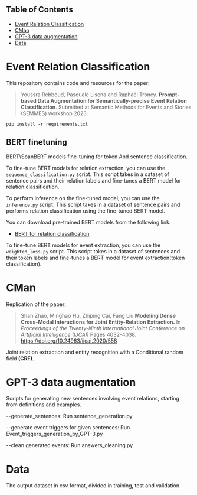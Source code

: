 <!-- Table of Contents -->
## Table of Contents

- [Event Relation Classification](#event-relation-classification)
- [CMan](#cman)
- [GPT-3 data augmentation](#gpt-3-data-augmentation)
- [Data](#data)


<!-- Event Relation Classification -->
# Event Relation Classification

This repository contains code and resources for the paper:

> Youssra Rebboud, Pasquale Lisena and Raphaël Troncy.
> **Prompt-based Data Augmentation for
Semantically-precise Event Relation Classification**.
> Submitted at Semantic Methods for Events and Stories (SEMMES) workshop 2023



    pip install -r requirements.txt


## BERT finetuning 
BERT\SpanBERT models fine-tuning for token And sentence classification.
 
<p>To fine-tune BERT models for relation extraction, you can use the <code>sequence_classification.py</code> script. This script takes in a dataset of sentence pairs and their relation labels and fine-tunes a BERT model for relation classification.</p>

<p>To perform inference on the fine-tuned model, you can use the <code>inference.py</code> script. This script takes in a dataset of sentence pairs and performs relation classification using the fine-tuned BERT model.</p>

<p>You can download pre-trained BERT models from the following link:</p>

<ul>
	<li><a href="https://drive.google.com/drive/folders/1R23FpzZr96ugY4qxSs7j7o54D5kL0BI3?usp=sharing">BERT for relation classification</a></li>
</ul>

<p>To fine-tune BERT models for event extraction, you can use the <code>weighted_loss.py</code> script. This script takes in a dataset of sentences and their token labels and fine-tunes a BERT model for event extraction(token classification).</p>


# CMan

Replication of the paper:
> Shan Zhao, Minghao Hu, Zhiping Cai, Fang Liu
> **Modeling Dense Cross-Modal Interactions for Joint Entity-Relation Extraction.**
> In *Proceedings of the Twenty-Ninth International Joint Conference on Artificial Intelligence (IJCAI)*
> Pages 4032-4038. https://doi.org/10.24963/ijcai.2020/558

Joint relation extraction and entity recognition with a Conditional random field **(CRF)**.

# GPT-3 data augmentation

Scripts for generating new sentences involving event relations, starting from definitions and examples.

 --generate_sentences: Run sentence_generation.py
 
 --generate event triggers for given sentences: Run Event_triggers_generation_by_GPT-3.py
 
 --clean generated events: Run answers_cleaning.py

# Data

The output dataset in csv format, divided in training, test and validation.
